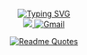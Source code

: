 <p align="center">
  <a href="https://github.com/sanket-poojary-03">
    <img src="https://readme-typing-svg.herokuapp.com?font=Lora&duration=2000&pause=100&multiline=true&width=500&height=80&lines=Sanket+Poojary;Data+Science+%7C+AI%2FML+%7C+" alt="Typing SVG" />
  </a>
  <br/>
    <a href="https://www.linkedin.com/in/sanket-poojary-a01a7a281">
    <img src="https://img.shields.io/badge/LinkedIn-0A66C2.svg?style=for-the-badge&logo=LinkedIn&logoColor=white">
  </a>
 
  <a href="mailto:sanketpoojary003@gmail.com">
    <img src="https://img.shields.io/badge/-Gmail-red?style=for-the-badge&logo=gmail&logoColor=white" alt="Gmail">
  </a>
 
</p>
<div align="center">
  
 [![Readme Quotes](https://quotes-github-readme.vercel.app/api?quote=Every+AI+out+there+owes+its+existence+to+cracking+a+simple+linear+equation&border=True&type=horizontal&theme=nord)](https://github.com/piyushsuthar/github-readme-quotes)
</div>



<!--
**sanket-poojary-03/sanket-poojary-03** is a ✨ _special_ ✨ repository because its `README.md` (this file) appears on your GitHub profile.

Here are some ideas to get you started:

- 🔭 I’m currently working on ...nn
- 🌱 I’m currently learning ...
- 👯 I’m looking to collaborate on ...
- 🤔 I’m looking for help with ...
- 💬 Ask me about ...
- 📫 How to reach me: ...
- 😄 Pronouns: ...
- ⚡ Fun fact: ...
-->
